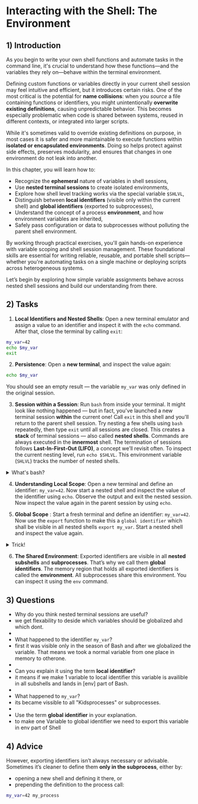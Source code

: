 <!---
{
  "depends_on": ["https://github.com/STEMgraph/8d3e51c2-4811-4275-976c-04e3b3215998"],
  "author": "Stephan Bökelmann",
  "first_used": "2025-03-17",
  "keywords": ["shell", "environment"]
}
--->

# Interacting with the Shell: The Environment

## 1) Introduction

As you begin to write your own shell functions and automate tasks in the command line, it's crucial to understand how these functions—and the variables they rely on—behave within the terminal environment. 

Defining custom functions or variables directly in your current shell session may feel intuitive and efficient, but it introduces certain risks. One of the most critical is the potential for **name collisions**: when you *source* a file containing functions or identifiers, you might unintentionally **overwrite existing definitions**, causing unpredictable behavior. This becomes especially problematic when code is shared between systems, reused in different contexts, or integrated into larger scripts.

While it's sometimes valid to override existing definitions on purpose, in most cases it is safer and more maintainable to execute functions within **isolated or encapsulated environments**. Doing so helps protect against side effects, preserves modularity, and ensures that changes in one environment do not leak into another.

In this chapter, you will learn how to:

- Recognize the **ephemeral** nature of variables in shell sessions,
- Use **nested terminal sessions** to create isolated environments,
- Explore how shell level tracking works via the special variable `$SHLVL`,
- Distinguish between **local identifiers** (visible only within the current shell) and **global identifiers** (exported to subprocesses),
- Understand the concept of a process **environment**, and how environment variables are inherited,
- Safely pass configuration or data to subprocesses without polluting the parent shell environment.

By working through practical exercises, you'll gain hands-on experience with variable scoping and shell session management. These foundational skills are essential for writing reliable, reusable, and portable shell scripts—whether you're automating tasks on a single machine or deploying scripts across heterogeneous systems.

Let’s begin by exploring how simple variable assignments behave across nested shell sessions and build our understanding from there.


## 2) Tasks 

1. **Local Identifiers and Nested Shells**: Open a new terminal emulator and assign a value to an identifier and inspect it with the `echo` command. After that, close the terminal by calling `exit`:

```bash
my_var=42
echo $my_var
exit
```

2. **Persistence**: Open a **new terminal**, and inspect the value again:

```bash
echo $my_var
```

You should see an empty result — the variable `my_var` was only defined in the original session.

3. **Session within a Session**: Run `bash` from inside your terminal. It might look like nothing happened — but in fact, you've launched a new terminal session **within** the current one! Call `exit` in this shell and you'll return to the parent shell session.  Try nesting a few shells using `bash` repeatedly, then type `exit` until all sessions are closed. This creates a **stack** of terminal sessions — also called **nested shells**. Commands are always executed in the **innermost** shell. The termination of sessions follows **Last-In-First-Out (LIFO)**, a concept we’ll revisit often. To inspect the current nesting level, run `echo $SHLVL`. This environment variable (`SHLVL`) tracks the number of nested shells.

<details>

  <summary>What's bash?</summary>

  `bash` stands for **Bourne Again Shell**, based on the original Bourne shell and the standard command-line interpreter for many systems (Linux, MacOS, Windows via WSL or Git Bash).

  Different OSs may use different shells (e.g., `zsh` on MacOS, `CMD` or `PowerShell` on Windows), but the **core ideas are shared**. Bash remains the **lingua franca** of shell scripting due to its widespread adoption.

</details>

4. **Understanding Local Scope**: Open a new terminal and define an identifier: `my_var=42`. Now start a nested shell and inspect the value of the identifier using `echo`. Observe the output and exit the nested session. Now inspect the value again in the parent session by using `echo`.


5. **Global Scope** : Start a fresh terminal and define an identifier: `my_var=42`. Now use the `export` function to make this a `global identifier` which shall be visible in all nested shells `export my_var`. Start a nested shell and inspect the value again.

<details>

  <summary>Trick!</summary>

  You can also define and export in one line:

  ```bash
  export my_var=42
  ```

</details>


6. **The Shared Environment**: Exported identifiers are visible in all **nested subshells** and **subprocesses**. That’s why we call them **global identifiers**. The memory region that holds all exported identifiers is called the **environment**. All subprocesses share this environment. You can inspect it using the `env` command.

## 3) Questions
- Why do you think nested terminal sessions are useful?
- we get flexability to deside which variables should be globalized ahd which dont.
- 
- What happened to the identifier `my_var`?
- first it was visible only in the season of Bash and after we globalized the variable. That means we took a normal variable from one place in memory to otherone.
- 
- Can you explain it using the term **local identifier**?
- it means if we make 1 variable to local identifier this variable is availible in all subshells and lands in [env] part of Bash.
- 
- What happened to `my_var`?
- its became vissible to all "Kidsprocesses" or subprocesses.
- 
- Use the term **global identifier** in your explanation.
- to make one Variable to global identifier we need to export this variable in env part of Shell


## 4) Advice
However, exporting identifiers isn’t always necessary or advisable. Sometimes it’s cleaner to define them **only in the subprocess**, either by:

- opening a new shell and defining it there, or
- prepending the definition to the process call:

```bash
my_var=42 my_process
```
